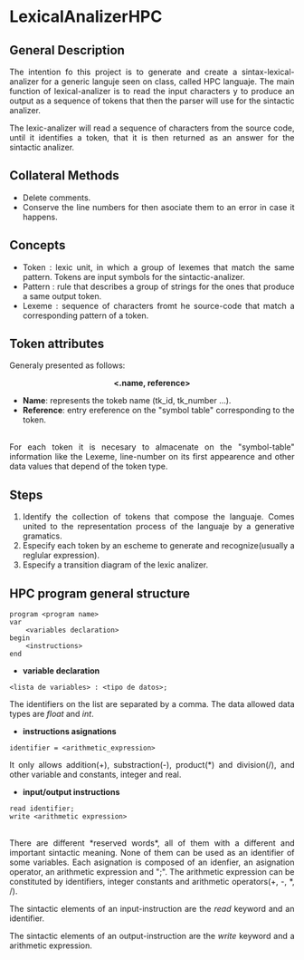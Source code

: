 # LexicalAnalizerHPC


<div style="text-align : justify">

## General Description
The intention fo this project is to generate and create a sintax-lexical-analizer for
a generic languje seen on class, called HPC languaje. The main function 
of lexical-analizer is to read the input characters y to produce an output as a
sequence of tokens that then the parser will use for the sintactic analizer.

The lexic-analizer will read a sequence of characters from the source code, until it 
identifies a token, that it is then returned as an answer for the sintactic analizer.

## Collateral Methods
- Delete comments.
- Conserve the line numbers for then asociate them to an error in case it happens.

## Concepts
- Token : lexic unit, in which a group of lexemes that match the same pattern. Tokens
are input symbols for the sintactic-analizer.
- Pattern : rule that describes a group of strings for the ones that produce a same output token.
- Lexeme : sequence of characters fromt he source-code that match a corresponding pattern of a token.

## Token attributes
Generaly presented as follows: <br>
<p style="text-align: center; "><b><.name, reference></b></p>

- <b>Name</b>: represents the tokeb name (tk_id, tk_number ...).
- <b>Reference</b>: entry ereference on the "symbol table" corresponding to the token.
<br>
For each token it is necesary to almacenate on the "symbol-table" information like the Lexeme, line-number on its first appearence and other data values that depend of the token type.

## Steps
1. Identify the collection of tokens that compose the languaje. Comes united to the representation process of the languaje by a generative gramatics.
2. Especify each token by an escheme to generate and recognize(usually a reglular expression).
3. Especify a transition diagram of the lexic analizer.

## HPC program general structure
```
program <program name>
var
    <variables declaration>
begin
    <instructions>
end
```

- **variable declaration** 
```
<lista de variables> : <tipo de datos>;
```
The identifiers on the list are separated by a comma. The data allowed data types are *float* and *int*.
- **instructions asignations**
```
identifier = <arithmetic_expression>
```
It only allows addition(+), substraction(-), product(*) and division(/), and other variable and constants, integer and real.
- **input/output instructions**
```
read identifier;
write <arithmetic expression>
```

<br>
There are different *reserved words*, all of them with a different and important sintactic
meaning. None of them can be used as an identifier of some variables. Each asignation is composed of an idenfier, an asignation operator, an arithmetic expression and ";".
The arithmetic expression can be constituted by identifiers, integer constants and arithmetic operators(+, -, *, /).


The sintactic elements of an input-instruction are the *read* keyword and an identifier.

The sintactic elements of an output-instruction are the *write* keyword and a arithmetic expression.


</div>